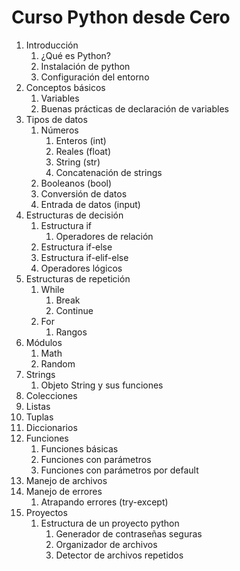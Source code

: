 # Curso Python desde Cero

1. Introducción
     1. ¿Qué es Python?
     2. Instalación de python
     3. Configuración del entorno
2. Conceptos básicos
    1. Variables
    2. Buenas prácticas de declaración de variables
3. Tipos de datos
    1. Números
       1. Enteros (int)
       2. Reales (float)
       3. String (str)
       4. Concatenación de strings
    2. Booleanos (bool)
    3. Conversión de datos
    4. Entrada de datos (input)
4. Estructuras de decisión
   1. Estructura if
      1. Operadores de relación
   2. Estructura if-else
   3. Estructura if-elif-else
   4. Operadores lógicos
5. Estructuras de repetición
    1. While
       1. Break
       2. Continue
    2. For
       1. Rangos
6. Módulos
    1. Math
    2. Random
7. Strings
    1. Objeto String y sus funciones
8. Colecciones
9. Listas
10. Tuplas
11. Diccionarios
12. Funciones
    1. Funciones básicas
    2. Funciones con parámetros
    3. Funciones con parámetros por default
13. Manejo de archivos
14. Manejo de errores
    1. Atrapando errores (try-except)
15. Proyectos
    1. Estructura de un proyecto python
       1. Generador de contraseñas seguras
       2. Organizador de archivos
       3. Detector de archivos repetidos
